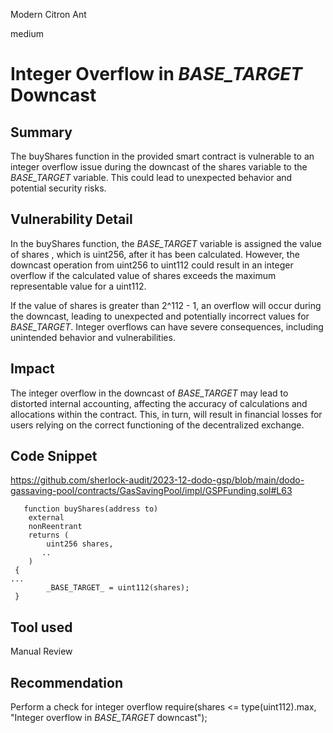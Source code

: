 Modern Citron Ant

medium

# Integer Overflow in _BASE_TARGET_ Downcast

## Summary
The buyShares function in the provided smart contract is vulnerable to an integer overflow issue during the downcast of the shares variable to the _BASE_TARGET_ variable. This could lead to unexpected behavior and potential security risks.

## Vulnerability Detail
In the buyShares function, the _BASE_TARGET_ variable is assigned the value of shares , which is uint256, after it has been calculated. However, the downcast operation from uint256 to uint112 could result in an integer overflow if the calculated value of shares exceeds the maximum representable value for a uint112.

If the value of shares is greater than 2^112 - 1, an overflow will occur during the downcast, leading to unexpected and potentially incorrect values for _BASE_TARGET_. Integer overflows can have severe consequences, including unintended behavior and vulnerabilities.

## Impact
The integer overflow in the downcast of _BASE_TARGET_ may lead to distorted internal accounting, affecting the accuracy of calculations and allocations within the contract. 
This, in turn, will result in financial losses for users relying on the correct functioning of the decentralized exchange.

## Code Snippet

https://github.com/sherlock-audit/2023-12-dodo-gsp/blob/main/dodo-gassaving-pool/contracts/GasSavingPool/impl/GSPFunding.sol#L63

       function buyShares(address to)
        external
        nonReentrant
        returns (
            uint256 shares,
           ..
        )
     {
    ...
            _BASE_TARGET_ = uint112(shares);
     }

## Tool used
Manual Review

## Recommendation
Perform a check for integer overflow
require(shares <= type(uint112).max, "Integer overflow in _BASE_TARGET_ downcast");
